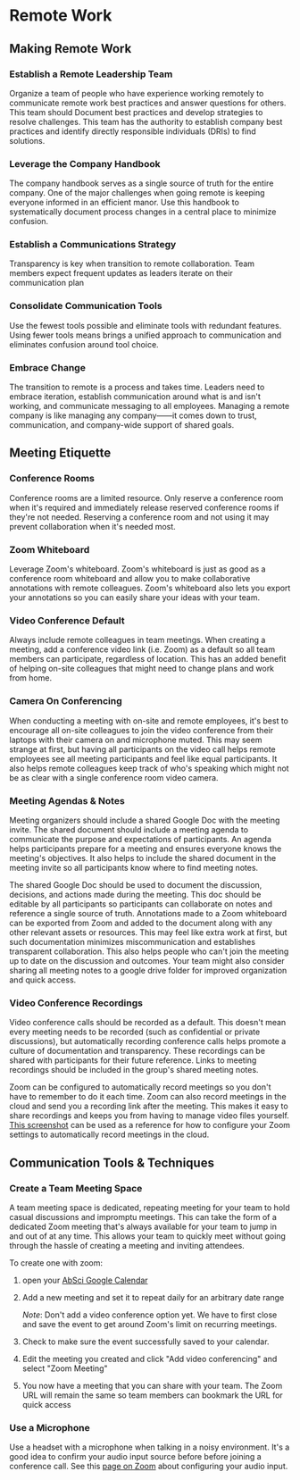 # Remote Work

## Making Remote Work

### Establish a Remote Leadership Team

Organize a team of people who have experience working remotely to communicate
remote work best practices and answer questions for others. This team should
Document best practices and develop strategies to resolve challenges. This team
has the authority to establish company best practices and identify directly
responsible individuals (DRIs) to find solutions.

### Leverage the Company Handbook

The company handbook serves as a single source of truth for the entire company.
One of the major challenges when going remote is keeping everyone informed in an
efficient manor. Use this handbook to systematically document process changes in
a central place to minimize confusion.

### Establish a Communications Strategy

Transparency is key when transition to remote collaboration. Team members expect
frequent updates as leaders iterate on their communication plan

### Consolidate Communication Tools

Use the fewest tools possible and eliminate tools with redundant features. Using
fewer tools means brings a unified approach to communication and eliminates
confusion around tool choice.

### Embrace Change

The transition to remote is a process and takes time. Leaders need to embrace
iteration, establish communication around what is and isn't working, and
communicate messaging to all employees. Managing a remote company is like
managing any company——it comes down to trust, communication, and company-wide
support of shared goals.

## Meeting Etiquette

### Conference Rooms

Conference rooms are a limited resource. Only reserve a conference room when
it's required and immediately release reserved conference rooms if they're not
needed. Reserving a conference room and not using it may prevent collaboration
when it's needed most.

### Zoom Whiteboard

Leverage Zoom's whiteboard. Zoom's whiteboard is just as good as a conference
room whiteboard and allow you to make collaborative annotations with remote
colleagues. Zoom's whiteboard also lets you export your annotations so you can
easily share your ideas with your team.

### Video Conference Default

Always include remote colleagues in team meetings. When creating a meeting, add
a conference video link (i.e. Zoom) as a default so all team members can
participate, regardless of location. This has an added benefit of helping
on-site colleagues that might need to change plans and work from home.

### Camera On Conferencing

When conducting a meeting with on-site and remote employees, it's best to
encourage all on-site colleagues to join the video conference from their laptops
with their camera on and microphone muted. This may seem strange at first, but
having all participants on the video call helps remote employees see all meeting
participants and feel like equal participants. It also helps remote colleagues
keep track of who's speaking which might not be as clear with a single
conference room video camera.

### Meeting Agendas & Notes

Meeting organizers should include a shared Google Doc with the meeting invite.
The shared document should include a meeting agenda to communicate the purpose
and expectations of participants. An agenda helps participants prepare for a
meeting and ensures everyone knows the meeting's objectives. It also helps to
include the shared document in the meeting invite so all participants know where
to find meeting notes.

The shared Google Doc should be used to document the discussion, decisions, and
actions made during the meeting. This doc should be editable by all participants
so participants can collaborate on notes and reference a single source of truth.
Annotations made to a Zoom whiteboard can be exported from Zoom and added to the
document along with any other relevant assets or resources. This may feel like
extra work at first, but such documentation minimizes miscommunication and
establishes transparent collaboration. This also helps people who can't join the
meeting up to date on the discussion and outcomes. Your team might also consider
sharing all meeting notes to a google drive folder for improved organization and
quick access.

### Video Conference Recordings

Video conference calls should be recorded as a default. This doesn't mean every
meeting needs to be recorded (such as confidential or private discussions), but
automatically recording conference calls helps promote a culture of
documentation and transparency. These recordings can be shared with participants
for their future reference. Links to meeting recordings should be included in
the group's shared meeting notes.

Zoom can be configured to automatically record meetings so you don't have to
remember to do it each time. Zoom can also record meetings in the cloud and send
you a recording link after the meeting. This makes it easy to share recordings
and keeps you from having to manage video files yourself.
[This screenshot](./images/zoom-recording-settings.png) can be used as a
reference for how to configure your Zoom settings to automatically record
meetings in the cloud.

## Communication Tools & Techniques

### Create a Team Meeting Space

A team meeting space is dedicated, repeating meeting for your team to hold
casual discussions and impromptu meetings. This can take the form of a dedicated
Zoom meeting that's always available for your team to jump in and out of at any
time. This allows your team to quickly meet without going through the hassle of
creating a meeting and inviting attendees.

To create one with zoom:

1. open your [AbSci Google Calendar](calendar.google.com)
2. Add a new meeting and set it to repeat daily for an arbitrary date range

   _Note_: Don't add a video conference option yet. We have to first close and
   save the event to get around Zoom's limit on recurring meetings.

3. Check to make sure the event successfully saved to your calendar.
4. Edit the meeting you created and click "Add video conferencing" and select
   "Zoom Meeting"
5. You now have a meeting that you can share with your team. The Zoom URL will
   remain the same so team members can bookmark the URL for quick access

### Use a Microphone

Use a headset with a microphone when talking in a noisy environment. It's a good
idea to confirm your audio input source before before joining a conference call.
See this
[page on Zoom](https://support.zoom.us/hc/en-us/articles/201362283-Testing-computer-or-device-audio)
about configuring your audio input.
